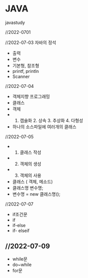 # JAVA
javastudy


//2022-0701


//2022-07-03
자바의 정석
- 출력
- 변수
- 기본형, 참조형
- printf, println
- Scanner


//2022-07-04
- 객체지향 프로그래밍
- 클래스
- 객체
- 1. 캡슐화 2. 상속 3. 추상화 4. 다형성
- 하나의 소스파일에 여러개의 클래스


//2022-07-05
- 1. 클래스 작성
- 2. 객체의 생성
- 3. 객체의 사용
- 클래스 ( 객체, 메소드)
- 클래스명 변수명;
- 변수명 = new 클래스명();


//2022-07-07
- if조건문
- if
- if-else
- if- elseif


//2022-07-09
- 
- while문
- do~while
- for문

